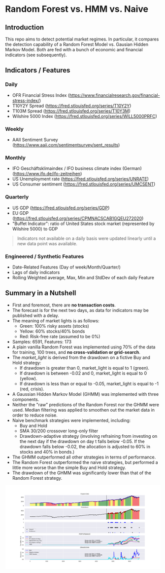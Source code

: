 # Random Forest vs. HMM vs. Naive

## Introduction
This repo aims to detect potential market regimes. In particular, it compares the detection capability of a Random Forest Model vs. Gausian Hidden Markov Model. Both are fed with a bunch of economic and financial indicators (see subsequently).


## Indicators / Features

### Daily
- OFR Financial Stress Index (https://www.financialresearch.gov/financial-stress-index/)
- T10Y2Y Spread (https://fred.stlouisfed.org/series/T10Y2Y)
- T103M Spread (https://fred.stlouisfed.org/series/T10Y3M)
- Wilshire 5000 Index (https://fred.stlouisfed.org/series/WILL5000PRFC)

### Weekly
- AAII Sentiment Survey (https://www.aaii.com/sentimentsurvey/sent_results)

### Monthly
- IFO Geschäftsklimaindex / IFO business climate index (German) (https://www.ifo.de/ifo-zeitreihen)
- US Unemployment rate (https://fred.stlouisfed.org/series/UNRATE)
- US Consumer sentiment (https://fred.stlouisfed.org/series/UMCSENT)

### Quarterly
- US GDP (https://fred.stlouisfed.org/series/GDP)
- EU GDP (https://fred.stlouisfed.org/series/CPMNACSCAB1GQEU272020)
- "Buffet Indicator": ratio of United States stock market (represented by Wilshire 5000) to GDP 

> Indicators not available on a daily basis were updated linearly until a new data point was available.


### Engineered / Synthetic Features
- Date-Related Features (Day of week/Month/Quarter/)
- Lags of daily indicators
- Rolling Weighted average, Max, Min and StdDev of each daily Feature

## Summary in a Nutshell
- First and foremost, there are **no transaction costs**.
- The forecast is for the next two days, as data for indicators may be published with a delay.
- The meaning of market lights is as follows:
    - Green: 100% risky assets (stocks)
    - Yellow: 60% stocks/40% bonds
    - Red: Risk-free rate (assumed to be 0%)
- Samples: 6591, Features: 173
- A plain vanilla Random Forest was implemented using 70% of the data for training, 100 trees, and **no cross-validation or grid-search**.
- The *market_light* is derived from the drawdown on a fictive Buy and Hold strategy:
    - If drawdown is greater than 0, market_light is equal to 1 (green).
    - If drawdown is between -0.02 and 0, market_light is equal to 0 (yellow).
    - If drawdown is less than or equal to -0.05, market_light is equal to -1 (red, crisis).
- A Gaussian Hidden Markov Model (GHMM) was implemented with three components.
- Neither the "raw" predictions of the Random Forest nor the GHMM were used. Median filtering was applied to smoothen out the market data in order to reduce noise.
- Naive benchmark strategies were implemented, including:
    - Buy and Hold
    - SMA 30/200 crossover long-only filter
    - Drawdown-adaptive strategy (involving refraining from investing on the next day if the drawdown on day t falls below -0.05. If the drawdown falls below -0.02, the allocation is adjusted to 60% in stocks and 40% in bonds.)
- The GHMM outperformed all other strategies in terms of performance.
- The Random Forest outperformed the naive strategies, but performed a little more worse than the simple Buy and Hold strategy.
- The drawdown of the GHMM was significantly lower than that of the Random Forest strategy.

![](./predictions/BAH_vs_adaptive1680382652.367612.png)


